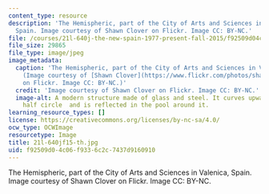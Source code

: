 ```yaml
---
content_type: resource
description: 'The Hemispheric, part of the City of Arts and Sciences in Valenica,
  Spain. Image courtesy of Shawn Clover on Flickr. Image CC: BY-NC.'
file: /courses/21l-640j-the-new-spain-1977-present-fall-2015/f92509d04c06f9336c2c7437d9160910_21l-640jf15-th.jpg
file_size: 29865
file_type: image/jpeg
image_metadata:
  caption: 'The Hemispheric, part of the City of Arts and Sciences in Valenica, Spain.
    (Image courtesy of [Shawn Clover](https://www.flickr.com/photos/shawnclover/15269822642/sizes/l)
    on Flickr. Image CC: BY-NC.)'
  credit: 'Image courtesy of Shawn Clover on Flickr. Image CC: BY-NC.'
  image-alt: A modern structure made of glass and steel. It curves upwards into a
    half circle  and is reflected in the pool around it.
learning_resource_types: []
license: https://creativecommons.org/licenses/by-nc-sa/4.0/
ocw_type: OCWImage
resourcetype: Image
title: 21l-640jf15-th.jpg
uid: f92509d0-4c06-f933-6c2c-7437d9160910
---
```

The Hemispheric, part of the City of Arts and Sciences in Valenica, Spain. Image courtesy of Shawn Clover on Flickr. Image CC: BY-NC.